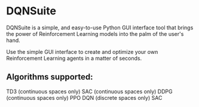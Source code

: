 # DQNSuite
DQNSuite is a simple, and easy-to-use Python GUI interface tool that brings the power of Reinforcement Learning models into the palm of the user's hand. 

Use the simple GUI interface to create and optimize your own Reinforcement Learning agents in a matter of seconds.

## Algorithms supported:

TD3 (continuous spaces only)
SAC (continuous spaces only)
DDPG (continuous spaces only)
PPO
DQN (discrete spaces only)
SAC


